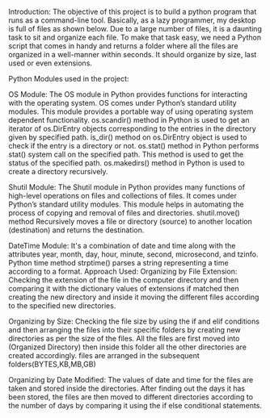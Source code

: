 Introduction:
The objective of this project is to build a python program that runs as a command-line tool. Basically, as a lazy programmer, my desktop is full of files as shown below. Due to a large number of files, it is a daunting task to sit and organize each file. To make that task easy, we need a Python script that comes in handy and returns a folder where all the files are organized in a well-manner within seconds. It should organize by size, last used or even extensions.

Python Modules used in the project:

OS Module:
The OS module in Python provides functions for interacting with the operating system. OS comes under Python’s standard utility modules. This module provides a portable way of using operating system dependent functionality.
os.scandir() method in Python is used to get an iterator of os.DirEntry objects corresponding to the entries in the directory given by specified path.
is_dir() method on os.DirEntry object is used to check if the entry is a directory or not.
os.stat() method in Python performs stat() system call on the specified path. This method is used to get the status of the specified path.
os.makedirs() method in Python is used to create a directory recursively.

Shutil Module:
The Shutil module in Python provides many functions of high-level operations on files and collections of files. It comes under Python’s standard utility modules. This module helps in automating the process of copying and removal of files and directories.
shutil.move() method Recursively moves a file or directory (source) to another location (destination) and returns the destination.

DateTime Module:
It's a combination of date and time along with the attributes year, month, day, hour, minute, second, microsecond, and tzinfo.
Python time method strptime() parses a string representing a time according to a format.
Approach Used:
Organizing by File Extension:
Checking the extension of the file in the computer directory and then comparing it with the dictionary values of extensions if matched then creating the new directory and inside it moving the different files according to the specified new directories.

Organizing by Size:
Checking the file size by using the if and elif conditions and then arranging the files into their specific folders by creating new directories as per the size of the files. All the files are first moved into (Organized Directory) then inside this folder all the other directories are created accordingly. files are arranged in the subsequent folders(BYTES,KB,MB,GB)

Organizing by Date Modified:
The values of date and time for the files are taken and stored inside the directories. After finding out the days it has been stored, the files are then moved to different directories according to the number of days by comparing it using the if else conditional statements.
